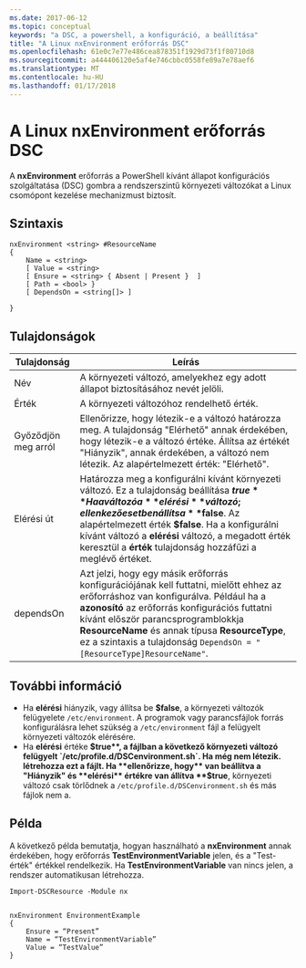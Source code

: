 ```yaml
---
ms.date: 2017-06-12
ms.topic: conceptual
keywords: "a DSC, a powershell, a konfiguráció, a beállítása"
title: "A Linux nxEnvironment erőforrás DSC"
ms.openlocfilehash: 61e0c7e77e486cea878351f1929d73f1f80710d8
ms.sourcegitcommit: a444406120e5af4e746cbbc0558fe89a7e78aef6
ms.translationtype: MT
ms.contentlocale: hu-HU
ms.lasthandoff: 01/17/2018
---
```

# <a name="dsc-for-linux-nxenvironment-resource"></a>A Linux nxEnvironment erőforrás DSC

A **nxEnvironment** erőforrás a PowerShell kívánt állapot konfigurációs szolgáltatása (DSC) gombra a rendszerszintű környezeti változókat a Linux csomópont kezelése mechanizmust biztosít.

## <a name="syntax"></a>Szintaxis

```
nxEnvironment <string> #ResourceName
{
    Name = <string>
    [ Value = <string>
    [ Ensure = <string> { Absent | Present }  ]
    [ Path = <bool> }
    [ DependsOn = <string[]> ]

}
```

## <a name="properties"></a>Tulajdonságok

|  Tulajdonság |  Leírás | 
|---|---|
| Név| A környezeti változó, amelyekhez egy adott állapot biztosításához nevét jelöli.| 
| Érték| A környezeti változóhoz rendelhető érték.| 
| Győződjön meg arról| Ellenőrizze, hogy létezik-e a változó határozza meg. A tulajdonság "Elérhető" annak érdekében, hogy létezik-e a változó értéke. Állítsa az értékét "Hiányzik", annak érdekében, a változó nem létezik. Az alapértelmezett érték: "Elérhető".| 
| Elérési út| Határozza meg a konfigurálni kívánt környezeti változó. Ez a tulajdonság beállítása **$true** Ha a változó a **elérési** változó; ellenkező esetben állítsa **$false**. Az alapértelmezett érték **$false**. Ha a konfigurálni kívánt változó a **elérési** változó, a megadott érték keresztül a **érték** tulajdonság hozzáfűzi a meglévő értéket.| 
| dependsOn | Azt jelzi, hogy egy másik erőforrás konfigurációjának kell futtatni, mielőtt ehhez az erőforráshoz van konfigurálva. Például ha a **azonosító** az erőforrás konfigurációs futtatni kívánt először parancsprogramblokkja **ResourceName** és annak típusa **ResourceType**, ez a szintaxis a tulajdonság `DependsOn = "[ResourceType]ResourceName"`.| 

## <a name="additional-information"></a>További információ

* Ha **elérési** hiányzik, vagy állítsa be **$false**, a környezeti változók felügyelete `/etc/environment`. A programok vagy parancsfájlok forrás konfigurálásra lehet szükség a `/etc/environment` fájl a felügyelt környezeti változók elérésére.
* Ha **elérési** értéke **$true**, a fájlban a következő környezeti változó felügyelt `/etc/profile.d/DSCenvironment.sh`. Ha még nem létezik. létrehozza ezt a fájlt. Ha **ellenőrizze, hogy** van beállítva a "Hiányzik" és **elérési** értékre van állítva **$true**, környezeti változó csak törlődnek a `/etc/profile.d/DSCenvironment.sh` és más fájlok nem a.

## <a name="example"></a>Példa

A következő példa bemutatja, hogyan használható a **nxEnvironment** annak érdekében, hogy erőforrás **TestEnvironmentVariable** jelen, és a "Test-érték" értékkel rendelkezik. Ha **TestEnvironmentVariable** van nincs jelen, a rendszer automatikusan létrehozza.

```
Import-DSCResource -Module nx 


nxEnvironment EnvironmentExample
{
    Ensure = “Present”
    Name = “TestEnvironmentVariable”
    Value = “TestValue”
}
```


